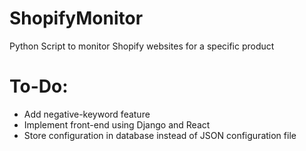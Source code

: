 # ShopifyMonitor
Python Script to monitor Shopify websites for a specific product

# To-Do:
- Add negative-keyword feature
- Implement front-end using Django and React
- Store configuration in database instead of JSON configuration file
